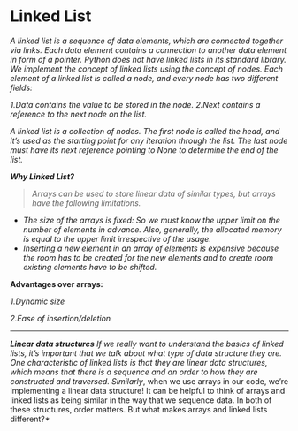 # Linked List


*A linked list is a sequence of data elements, which are connected together via links. Each data element contains a connection to another data element in form of a pointer. Python does not have linked lists in its standard library. We implement the concept of linked lists using the concept of nodes.*
*Each element of a linked list is called a node, and every node has two different fields:*

*1.Data contains the value to be stored in the node.*
*2.Next contains a reference to the next node on the list.*

*A linked list is a collection of nodes. The first node is called the head, and it’s used as the starting point for any iteration through the list. The last node must have its next reference pointing to None to determine the end of the list.*

***Why Linked List?***
> *Arrays can be used to store linear data of similar types, but arrays have the following limitations.*

- *The size of the arrays is fixed: So we must know the upper limit on the number of elements in advance. Also, generally, the allocated memory is equal to the upper limit irrespective of the usage.*
- *Inserting a new element in an array of elements is expensive because the room has to be created for the new elements and to create room existing elements have to be shifted.*

**Advantages over arrays:**

*1.Dynamic size*

*2.Ease of insertion/deletion*

<hr>

***Linear data structures***
*If we really want to understand the basics of linked lists, it’s important that we talk about what type of data structure they are. One characteristic of linked lists is that they are linear data structures, which means that there is a sequence and an order to how they are constructed and traversed.*
*Similarly*, when we use arrays in our code, we’re implementing a linear data structure! It can be helpful to think of arrays and linked lists as being similar in the way that we sequence data. In both of these structures, order matters. But what makes arrays and linked lists different?*


